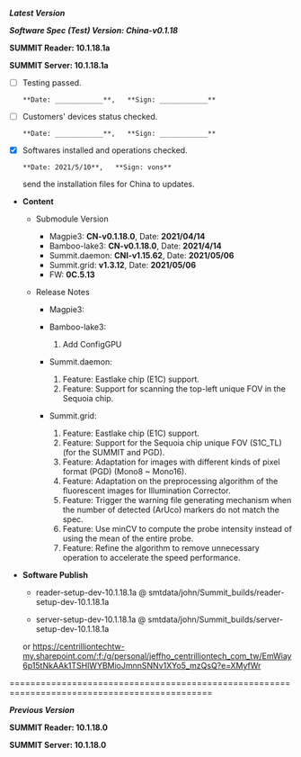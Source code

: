 



***Latest Version***

***Software Spec (Test) Version: China-v0.1.18***

**SUMMIT Reader: 10.1.18.1a**

**SUMMIT Server: 10.1.18.1a**

* [ ] Testing passed.

      **Date: ____________**,   **Sign: ____________**

* [ ] Customers' devices status checked.

      **Date: ____________**,   **Sign: ____________**

* [x] Softwares installed and operations checked.

      **Date: 2021/5/10**,   **Sign: vons**
    send the installation files for China to updates.

*  **Content**  
    *  Submodule Version  
        *  Magpie3: **CN-v0.1.18.0**,          Date: **2021/04/14**  
        *  Bamboo-lake3: **CN-v0.1.18.0**,          Date: **2021/4/14**  
        *  Summit.daemon: **CNI-v1.15.62**,          Date: **2021/05/06**  
        *  Summit.grid: **v1.3.12**,          Date: **2021/05/06**  
        *  FW: **0C.5.13**

    *  Release Notes  
        *  Magpie3:
  
        *  Bamboo-lake3:  
            1. Add ConfigGPU
  
        *  Summit.daemon:  
            1. Feature: Eastlake chip (E1C) support.  
            2. Feature: Support for scanning the top-left unique FOV in the Sequoia chip.
  
        *  Summit.grid:  
            1. Feature: Eastlake chip (E1C) support.  
            2. Feature: Support for the Sequoia chip unique FOV (S1C_TL) (for the SUMMIT and PGD).  
            3. Feature: Adaptation for images with different kinds of pixel format (PGD) (Mono8 ~ Mono16).  
            4. Feature: Adaptation on the preprocessing algorithm of the fluorescent images for Illumination Corrector.  
            5. Feature: Trigger the warning file generating mechanism when the number of detected (ArUco) markers do not match the spec.  
            6. Feature: Use minCV to compute the probe intensity instead of using the mean of the entire probe.  
            7. Feature: Refine the algorithm to remove unnecessary operation to accelerate the speed performance.
  
* **Software Publish** 

    * reader-setup-dev-10.1.18.1a @ smtdata/john/Summit_builds/reader-setup-dev-10.1.18.1a

    * server-setup-dev-10.1.18.1a @ smtdata/john/Summit_builds/server-setup-dev-10.1.18.1a

    or https://centrilliontechtw-my.sharepoint.com/:f:/g/personal/jeffho_centrilliontech_com_tw/EmWiay6p15tNkAAk1TSHlWYBMioJmnnSNNv1XYo5_mzQsQ?e=XMyfWr

=============================================================================================

***Previous Version***

**SUMMIT Reader: 10.1.18.0**

**SUMMIT Server: 10.1.18.0**